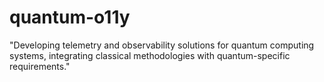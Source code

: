 # quantum-o11y
"Developing telemetry and observability solutions for quantum computing systems, integrating classical methodologies with quantum-specific requirements."
